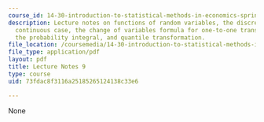 ```yaml
---
course_id: 14-30-introduction-to-statistical-methods-in-economics-spring-2009
description: Lecture notes on functions of random variables, the discreet case, the
  continuous case, the change of variables formula for one-to-one transformations,
  the probability integral, and quantile transformation.
file_location: /coursemedia/14-30-introduction-to-statistical-methods-in-economics-spring-2009/73fdac8f3116a25185265124138c33e6_MIT14_30s09_lec09.pdf
file_type: application/pdf
layout: pdf
title: Lecture Notes 9
type: course
uid: 73fdac8f3116a25185265124138c33e6

---
```

None